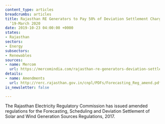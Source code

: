 ```yaml
---
content_type: articles
breadcrumbs: articles
title: Rajasthan RE Generators to Pay 50% of Deviation Settlement Charges from Oct
  ‘19-March 2020
date: 2019-10-23 04:00:00 +0000
states:
- Rajasthan
sectors:
- Energy
subsectors:
- Renewables
sources:
- name: Mercom
  url: https://mercomindia.com/rajasthan-re-generators-deviation-settlement-charges/
details:
- name: Amendments
  url: http://rerc.rajasthan.gov.in/cnpl/PDFs/Forecasting_Reg_amend.pdf
is_newsletter: false

---
```

The Rajasthan Electricity Regulatory Commission has issued amended regulations for the Forecasting, Scheduling and Deviation Settlement of Solar and Wind Generation Sources Regulations, 2017.
